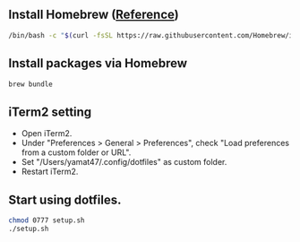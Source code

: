 ## Install Homebrew ([Reference](https://brew.sh/))
```sh
/bin/bash -c "$(curl -fsSL https://raw.githubusercontent.com/Homebrew/install/HEAD/install.sh)"
```

## Install packages via Homebrew
```sh
brew bundle
```

## iTerm2 setting
* Open iTerm2.
* Under "Preferences > General > Preferences", check "Load preferences from a custom folder or URL".
* Set "/Users/yamat47/.config/dotfiles" as custom folder.
* Restart iTerm2.

## Start using dotfiles.
```sh
chmod 0777 setup.sh
./setup.sh
```
